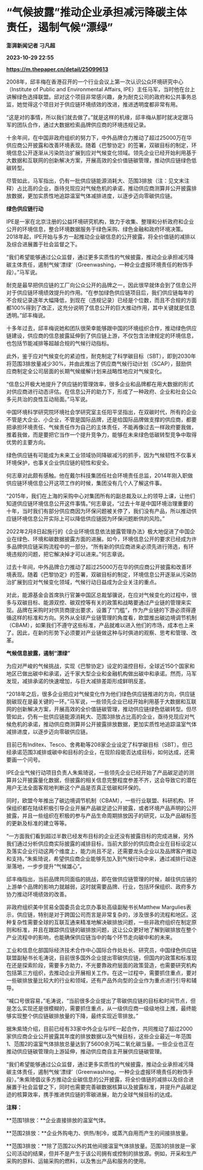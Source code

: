# “气候披露”推动企业承担减污降碳主体责任，遏制气候“漂绿”
**澎湃新闻记者 刁凡超**

**2023-10-29 22:55**

**https://m.thepaper.cn/detail/25099613**

2008年，邱丰梅在香港召开的一个行业会议上第一次认识公众环境研究中心（Institute of Public and Environmental Affairs, IPE）主任马军，当时他在台上讲解绿色选择联盟。邱对这个项目非常感兴趣，身为耐克公司的政府和公共事务总监，她觉得这个项目对于供应链环境绩效的改进，推进透明度都非常有用。

“这是对的事情，所以我们就去做了。”就是这样的机缘，邱丰梅从那时就决定跟马军的团队合作，通过大数据检索品牌供应商的环境违规记录。

十余年间，在中国非政府组织的努力下，中外品牌合力推动了超过25000万在华供应商公开披露和改善环境表现。随着《巴黎协定》的签署，双碳目标的制定，环境信息公开逐渐从污染防治扩展到应对气候变化领域。领先企业已经开始利用基于大数据和互联网的创新解决方案，开展高效的全价值链碳管理，推动供应链绿色低碳转型。

尽管如此，马军指出，仍有一批供应链能源消耗大、范围3排放（注：见文末注释）占比高的企业，亟待兑现应对气候危机的承诺，推动供应商测算并公开披露排放数据，更加实质性地追踪温室气体减排进度，以逐步迈向零碳供应链。

**绿色供应链行动**

IPE是一家在北京注册的公益环境研究机构，致力于收集、整理和分析政府和企业公开的环境信息，整合环境数据服务于绿色采购、绿色金融和政府环境决策。2018年起，IPE开始与多方一起推动企业碳信息的公开披露，将全价值链的减排以及综合进展置于社会监督之下。

“我们希望能够通过公众监督，通过更多实质性的气候披露，推动企业承担减污降碳主体责任，遏制气候‘漂绿’（Greenwashing，一种企业虚报环境责任的粉饰手段）。”马军说。

耐克是最早把供应链的工厂向公众公开的品牌之一，因此很早就体会到了信息公开对于供应链环境绩效提升的作用。“在参加绿色供应链项目后，我们供应链每年的不合规记录逐年大幅降低，到现在（违规记录）已经是个位数，而且不合规的方面都100%得到了改正，这充分说明了信息公开的巨大推动作用，其中关键就是信息透明。”邱丰梅说。

十多年过去，邱丰梅说她和团队很荣幸能够跟中国的环境组织合作，推动绿色供应链建设，供应商的信息披露延伸到了供应链上游，不仅包含法律规定的环境信息，也包括节能减排等超越合规的气候行动指标。

此外，鉴于应对气候变化的紧迫性，耐克制定了科学碳目标（SBT），即到2030年将范围3排放量减少30%，并由此推出了供应商气候行动计划（SCAP），鼓励供应商制定全公司层面的长期气候缓解计划来战略性地应对气候变化。

“信息公开极大地提升了供应链的管理效率，很多企业和品牌都在用大数据的形式对供应商进行动态评估。在信息公开的助力下，形成了一种政府、企业和社会公众多元共治的良性互动局面。”马军说。

中国环境科学研究院环境社会学研究室主任阳平坚指出，在双碳时代，所有的企业不管是大企业、小企业，不管是国际品牌，还是给国际品牌做支撑的供应商，都要把承担环境责任、气候责任作为自己的主体责任，不能再像过去一样政府要我做，推着我做，而是要把它当作一个提升竞争力，能够在未来绿色低碳转型竞争中取得优势的主要方向。

绿色供应链有可能成为未来工业领域协同降碳减污的抓手，因为气候韧性不仅事关环境保护，也事关企业供应链的韧性和安全。

何志章对此颇有感触。他在戴尔科技集团任社会环境责任总监，2014年刚入职做供应链环境信息公开这项工作的时候，集团没有几个人了解这件事。

“2015年，我们在上海的采购中心对集团所有的副总裁及以上的领导上课，让他们知道供应链环境信息公开这件事情。”何志章说，“过去十年是中国环境治理重要的十年，当时我们有部分供应商因为环保问题被关停了，我们没有产品，所以推动供应链环境信息公开实际上可以降低供应链因为环保问题断供的风险。”

2022年2月8日起施行的《企业环境信息依法披露管理办法》极大地促进了中国企业在绿色、环境和碳数据披露方面的进展。如今，环境信息公开的要求已经成为许多品牌供应链采购流程中的一部分。“所有新的供应商进来必须先进行筛选，有环境违规的问题，把它解决掉才可以进来。”何志章说。

过去十年间，中外品牌合力推动了超过25000万在华的供应商公开披露和改善环境表现。随着《巴黎协定》的签署，双碳目标的制定，环境信息公开逐渐从污染防治扩展到应对气候变化领域，气候行动日益成为企业关注的重点。

对此，能源基金会首席执行官兼中国区总裁邹骥说，在应对气候变化的过程中，很多与双碳目标、能源双控、碳双控等有关的政策和战略要通过产业链的管理来实现。品牌在采购时对供货商提出要求，设置了“门槛”，作为产业链的下游必须得遵循这样的标准和方向。另外从全球产业链管理的角度看，欧盟推出碳边境调节机制（CBAM），如果我们不遵守这些标准，产品就难以进入他们的市场，成本也上来了。因此，在新的形势下必须要对产业链做这种与时俱进的观察、思考和管理、改革。

**气候信息披露，遏制“漂绿”**

为应对严峻的气候挑战，实现《巴黎协定》设定的温控目标，全球近150个国家和地区已做出碳中和承诺，近千家大型企业和金融机构做出碳中和承诺。然而，马军发现，减排承诺的快速增加，与巨大减排差距形成鲜明反差。

“2018年之后，很多企业把应对气候变化作为他们绿色供应链推进的方向，供应链脱碳现在是最关键的一环。”马军说，一些领先企业已经开始利用基于大数据和互联网的创新解决方案，开展高效的全价值链碳管理，推动供应链绿色低碳转型。但尽管如此，仍有一批供应链能源消耗大、范围3排放占比高的企业，亟待兑现应对气候危机的承诺，推动供应商测算并公开披露排放数据，更加实质性地追踪温室气体减排进度，以逐步迈向零碳供应链。

目前已有Inditex、Tesco、舍弗勒等208家企业设定了科学碳目标（SBT）。但已经承诺范围3减排或碳中和目标的企业，在现阶段能否达成目标，如何达成，还需要画一个问号。

IPE企业气候行动项目负责人朱紫琦说，一些领先企业已经开始了产品碳足迹的测算并公开披露量化数据，但披露的相关信息完整程度参差不齐，这会导致它的潜在用户无法全面客观地判断这个产品是否真正低碳和环保的。

同时，欧盟今年推出了碳边境调节机制（CBAM），一些行业联盟、科研机构、环保组织都在陆续积极引导企业开展产品碳足迹公开披露，或者环境产品声明的公开披露，并且一些组织在积极的参与产品生命周期排放因子的研究，以及产品碳标签的更新及标准的建立等等。

“一方面我们看到超过半数已经发布目标的企业还没有披露目标的完成进展，另外我们通过分析供应商实际披露的减排目标，当前大部分的供应商企业在目标设定以及落实企业行动这两个维度上，能力尚且不足，还需要龙头企业以及品牌客户推动和支持。”朱紫琦说，希望供应商企业能够先加入到气候行动中来，通过减排行动逐渐落地，一步步提升“气候雄心”。

邱丰梅指出，当前品牌共同面临的挑战，即在做供应链管理的时候，越往供应链的上游单个品牌的影响力就越弱，这时就需要品牌、行业，包括环保组织、政府多方协力推动环境绩效的改善。

非政府组织美中贸易全国委员会北京办事处高级副秘书长Matthew Margulies表示，供应链，特别是对于跨国公司而言是非常复杂的，涉及很多的流程和地区。这种复杂性需要全球的互联互通来精准地解决碳排放问题，一些非政府组织在制定原则和标准，并且在跟踪供应链的碳排放问题，这让公众更好地了解到碳排放在整个产业流程中的影响，也能确保供应链当中的每个环节走向碳中和的未来。

工业和信息化部国际经济技术合作中心国际合作处处长、研究员，中国绿色供应链联盟副秘书长毛涛说，目前很多国外企业提出零碳供应链，但国内的政策和标准现在还是探索阶段，需要多方助力，不光要靠政府层面的政策营造，也需要研究机构包括第三方组织，去推动企业开展相关工作。在这一过程中，需要抓住重点，要对一些碳排放量比较大的行业和领域，还有产品外向型的企业作为重点进行引导和辅导。

“喊口号很容易，”毛涛说，“当前很多企业提出了零碳供应链的目标和时间节点，但是怎么实现还是很模糊的，需要抓住重点，从一级供应商一级级地往上推，最终能够实现整个供应链碳排放量的下降，最终实现近零排放。”

据朱紫琦介绍，目前已经有33家中外企业与IPE一起合作，共同推动了超过2000家供应商企业公开披露其年度的排放数据以及气候目标，这些企业最近一年范围1、范围2的温室气体排放总量达到了5600余万吨二氧化碳当量。一些企业也正在推动供应链碳管理向上游延伸，推动供应商自主开展供应链碳管理。

“我们希望能够通过公众监督，通过更多实质性的气候披露，推动企业承担减污降碳主体责任，遏制气候‘漂绿’（Greenwashing，一种企业虚报环境责任的粉饰手段）。”朱紫琦倡议多方推动企业碳信息的公开披露，将全价值链的减排以及综合进展置于社会监督之下，同时也需要完善碳数据核算以及披露标准，并提升产品碳足迹的核算效率，携手推进供应链的零碳进展，助力全球气候目标的达成。

**注释：**

**范围1排放：**企业直接排放的温室气体。

**范围2排放：**企业外购电力、供热/制冷，或蒸汽自用而产生的间接排放量。

**范围3排放：**除了范围2以外的其他间接温室气体排放量。范围3的排放是一家公司活动的结果，但并不是产生于该公司拥有或控制的排放源。例如，开采和生产采购的原料、运输采购的燃料，以及售出产品和服务的使用。